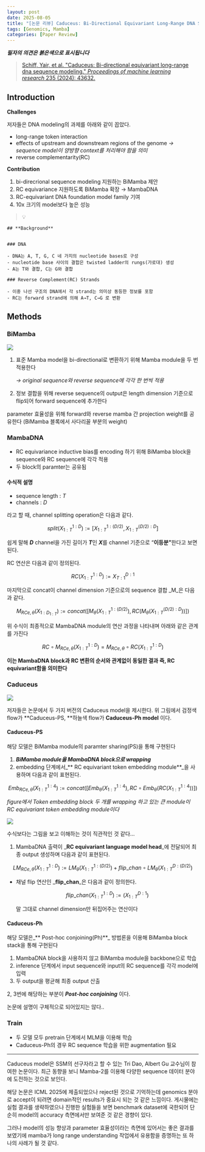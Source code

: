 ```yaml
---
layout: post
date: 2025-08-05
title: "[논문 리뷰] Caduceus: Bi-Directional Equivariant Long-Range DNA Sequence Modeling"
tags: [Genomics, Mamba]
categories: [Paper Review]
---
```


<span class="notion-red">_**필자의 의견은 붉은색으로 표시됩니다**_</span>


> [Schiff, Yair, et al. "Caduceus: Bi-directional equivariant long-range dna sequence modeling." ](https://pmc.ncbi.nlm.nih.gov/articles/PMC12189541/)[_Proceedings of machine learning research_](https://pmc.ncbi.nlm.nih.gov/articles/PMC12189541/)[ 235 (2024): 43632.](https://pmc.ncbi.nlm.nih.gov/articles/PMC12189541/)



## Introduction


**Challenges**


저자들은 DNA modeling의 과제를 아래와 같이 꼽았다.

- long-range token interaction
- effects of upstream and downstream regions of the genome 
_→ sequence model이 양방향 context를 처리해야 함을 의미_
- reverse complementarity(RC)

**Contribution**

1. bi-direcrional sequence modeling 지원하는 BiMamba 제안
1. RC equivariance 지원하도록 BiMamba 확장 → MambaDNA
1. RC-equivariant DNA foundation model family 기여
1. 10x 크기의 model보다 높은 성능

> 💡 


	## **Background**


	### DNA

	- DNA는 A, T, G, C 네 가지의 nucleotide bases로 구성
	- nucleotide base 사이의 결합은 twisted ladder의 rungs(가로대) 생성
	- A는 T와 결합, C는 G와 결합

	### Reverse Complement(RC) Strands

	- 이중 나선 구조의 DNA에서 각 strand는 의미상 동등한 정보를 포함
	- RC는 forward strand에 의해 A→T, C→G 로 변환


## Methods



### BiMamba


![](https://prod-files-secure.s3.us-west-2.amazonaws.com/542b861c-36a8-4051-84e5-8804b6728dba/2c247d59-7815-4980-99f0-8f0d21f445a7/image.png?X-Amz-Algorithm=AWS4-HMAC-SHA256&X-Amz-Content-Sha256=UNSIGNED-PAYLOAD&X-Amz-Credential=ASIAZI2LB466SGNLHLK7%2F20250925%2Fus-west-2%2Fs3%2Faws4_request&X-Amz-Date=20250925T210109Z&X-Amz-Expires=3600&X-Amz-Security-Token=IQoJb3JpZ2luX2VjEPX%2F%2F%2F%2F%2F%2F%2F%2F%2F%2FwEaCXVzLXdlc3QtMiJGMEQCIF9s7lE0YiWJ341KZ4zhxVTB7zB0C60YVYzslAJvnLXJAiBXumYkoRu8lHS2VHn8XezaFJYfmqSLdfELt6be5V36rCr%2FAwh%2BEAAaDDYzNzQyMzE4MzgwNSIM4aK%2FXzkwA547yIGPKtwDEH%2FdEO9kGvMhiWjon0rHJIF06%2ButG8DK2ldehRcYj%2B5vguT2RdLwxsZGEEKAAZm2fdJ7ZqBor022O0eM6oNQqnN6hMGwihxh6wbprv7GTC4BbmRhuGGn0bmF9a2n0B3wqxR%2FcuLemIMVrpZauo4X2DllZnEXh0q9nKY7EYBc5E6EvZgtcdViyWshn8iBJkLnU9QymcHoY329EVHOGeqBbQibBo78PvoCogTtJ75TBwamw5ozGHQzEYYcCx9fLEuTWnCYpVPpnztDUUPQmBoqk8t9USWtyBHwbzHcq9CItj5IP9lKpcHAGrtHgrhWV8tXc2x46kFcEg%2Fg7J%2FhEou%2FYfXgiINgwj4rqC9BWXcEKElL5Q7Znh7B0v0r0FhSIvz4Aj9AoTGM6%2BzOM%2B36iKnD1%2FvOVNLzMbHPHG7ysNqJffdqSt5atS4%2FoobiqCMh%2BbnIoMSs%2FTza1p5fgYHT7RtL2NSVzThXuKfttedcSufJKWEEIPTYctLemmkakaiV1dT1t5Uoics4N5b%2F8rORxKmUjEvcgwXdhStzpf%2BxcVABDMbf%2FIx842SC3f7Llvzuk06zR%2F9UzLbFkoK8B2QDGinE7V4lJiaIM1w6s5WeETDIyYiiN1ASqVKZucpqFI0w59fWxgY6pgGH1xtH25Y70qH1FHM8%2BttvLroXrJvufPtUe5chkYgSiNYOQ4EPupmdx0BrcHMrSJzp40GsaFUA5Fh8oPfixV4amSYjL046bUzAAGmOU5HMgywr9CgvOzNN9mMfQt7QK%2BbDRBcBsmFeztnf0KcfaZ9LbkrLwLT%2Bt61VGblJeW5hAOt52Eag%2FKYNiZIUCW6oPw9hQKZbuzaHzMlNXYGvGjR1Tzr2lF2n&X-Amz-Signature=f574de313bcfff3be4b07d9042e85ce6040d6c4258c68cbb0bd4b3d46ac5fb51&X-Amz-SignedHeaders=host&x-amz-checksum-mode=ENABLED&x-id=GetObject)

1. 표준 Mamba model을 bi-directional로 변환하기 위해 Mamba module을 두 번 적용한다

	_→ original sequence와 reverse sequence에 각각 한 번씩 적용_

1. 정보 결합을 위해 reverse sequence의 output은 length dimension 기준으로 flip되어 forward sequence에 추가한다

parameter 효율성을 위해 forward와 reverse mamba 간 projection weight를 공유한다 (BiMamba 블록에서 사다리꼴 부분의 weight)



### MambaDNA

- RC equivariance inductive bias를 encoding 하기 위해 BiMamba block을 sequence와 RC sequence에 각각 적용
- 두 block의 paramter는 공유됨


#### 수식적 설명

- sequence length : _T_
- channels : _D_

라고 할 때,  channel splitting operation은 다음과 같다.


$$
split(X^{1:D}_{1:T}):=[X^{1:(D/2)}_{1:T},X^{(D/2):D}_{1:T}]
$$


<span class="notion-red">쉽게 말해 </span><span class="notion-red">_**D**_</span><span class="notion-red"> channel을 가진 길이가 </span><span class="notion-red">_**T**_</span><span class="notion-red">인 </span><span class="notion-red">_**X**_</span><span class="notion-red">를 channel 기준으로 “</span><span class="notion-red">**이등분”**</span><span class="notion-red">한다고 보면 된다.</span>


RC 연산은 다음과 같이 정의된다.


$$
RC(X^{1:D}_{1:T}):=X^{D:1}_{T:1}
$$


마지막으로 concat이 channel dimension 기준으로의 sequence 결합 _M_은 다음과 같다.


$$
M_{RCe,\theta}(X_{1:D_{1:T}}):=concat([M_{\theta}(X^{1:(D/2)}_{1:T}),RC(M_{\theta}(X^{(D/2):D}_{1:T}))])
$$


위 수식이 최종적으로 MambaDNA module의 연산 과정을 나타내며 아래와 같은 관계를 가진다


$$
RC\circ M_{RCe,\theta}(X^{1:D}_{1:T}) = M_{RCe,\theta} \circ RC(X^{1:D}_{1:T})
$$


**이는 MambaDNA block과 RC 변환의 순서와 관계없이 동일한 결과 즉, RC equivariant함을 의미한다**



### Caduceus


![](https://prod-files-secure.s3.us-west-2.amazonaws.com/542b861c-36a8-4051-84e5-8804b6728dba/f94a60d7-8145-473b-aef9-7c68d3ec604a/image.png?X-Amz-Algorithm=AWS4-HMAC-SHA256&X-Amz-Content-Sha256=UNSIGNED-PAYLOAD&X-Amz-Credential=ASIAZI2LB466SGNLHLK7%2F20250925%2Fus-west-2%2Fs3%2Faws4_request&X-Amz-Date=20250925T210109Z&X-Amz-Expires=3600&X-Amz-Security-Token=IQoJb3JpZ2luX2VjEPX%2F%2F%2F%2F%2F%2F%2F%2F%2F%2FwEaCXVzLXdlc3QtMiJGMEQCIF9s7lE0YiWJ341KZ4zhxVTB7zB0C60YVYzslAJvnLXJAiBXumYkoRu8lHS2VHn8XezaFJYfmqSLdfELt6be5V36rCr%2FAwh%2BEAAaDDYzNzQyMzE4MzgwNSIM4aK%2FXzkwA547yIGPKtwDEH%2FdEO9kGvMhiWjon0rHJIF06%2ButG8DK2ldehRcYj%2B5vguT2RdLwxsZGEEKAAZm2fdJ7ZqBor022O0eM6oNQqnN6hMGwihxh6wbprv7GTC4BbmRhuGGn0bmF9a2n0B3wqxR%2FcuLemIMVrpZauo4X2DllZnEXh0q9nKY7EYBc5E6EvZgtcdViyWshn8iBJkLnU9QymcHoY329EVHOGeqBbQibBo78PvoCogTtJ75TBwamw5ozGHQzEYYcCx9fLEuTWnCYpVPpnztDUUPQmBoqk8t9USWtyBHwbzHcq9CItj5IP9lKpcHAGrtHgrhWV8tXc2x46kFcEg%2Fg7J%2FhEou%2FYfXgiINgwj4rqC9BWXcEKElL5Q7Znh7B0v0r0FhSIvz4Aj9AoTGM6%2BzOM%2B36iKnD1%2FvOVNLzMbHPHG7ysNqJffdqSt5atS4%2FoobiqCMh%2BbnIoMSs%2FTza1p5fgYHT7RtL2NSVzThXuKfttedcSufJKWEEIPTYctLemmkakaiV1dT1t5Uoics4N5b%2F8rORxKmUjEvcgwXdhStzpf%2BxcVABDMbf%2FIx842SC3f7Llvzuk06zR%2F9UzLbFkoK8B2QDGinE7V4lJiaIM1w6s5WeETDIyYiiN1ASqVKZucpqFI0w59fWxgY6pgGH1xtH25Y70qH1FHM8%2BttvLroXrJvufPtUe5chkYgSiNYOQ4EPupmdx0BrcHMrSJzp40GsaFUA5Fh8oPfixV4amSYjL046bUzAAGmOU5HMgywr9CgvOzNN9mMfQt7QK%2BbDRBcBsmFeztnf0KcfaZ9LbkrLwLT%2Bt61VGblJeW5hAOt52Eag%2FKYNiZIUCW6oPw9hQKZbuzaHzMlNXYGvGjR1Tzr2lF2n&X-Amz-Signature=c2fe5f19635e1225d032b23e7555062f73e44bdd025479805ad86953ded012c9&X-Amz-SignedHeaders=host&x-amz-checksum-mode=ENABLED&x-id=GetObject)


저자들은 논문에서 두 가지 버전의 Caduceus model을 제시한다. 위 그림에서 검정색 flow가 **Caduceus-PS, **하늘색 flow가 **Caduceus-Ph model** 이다.



#### Caduceus-PS


해당 모델은 BiMamba module의 paramter sharing(PS)을 통해 구현된다

1. _**BiMamba module을 MambaDNA block으로 wrapping**_
1. embedding 단계에서_** RC equivariant token embedding module**_을 사용하며 다음과 같이 표현된다.

$$
Emb_{RCe,\theta}(X^{1:4}_{1:T}):=concat([Emb_{\theta}(X^{1:4}_{1:T}),RC \circ Emb_{\theta}(RC(X^{1:4}_{1:T}))])
$$


_figure에서 Token embedding block 두 개를 wrapping 하고 있는 큰 module이 RC equivariant token embedding module이다_


![](https://prod-files-secure.s3.us-west-2.amazonaws.com/542b861c-36a8-4051-84e5-8804b6728dba/b175e4da-71eb-4e91-8c23-a06dabe673c9/image.png?X-Amz-Algorithm=AWS4-HMAC-SHA256&X-Amz-Content-Sha256=UNSIGNED-PAYLOAD&X-Amz-Credential=ASIAZI2LB466SGNLHLK7%2F20250925%2Fus-west-2%2Fs3%2Faws4_request&X-Amz-Date=20250925T210109Z&X-Amz-Expires=3600&X-Amz-Security-Token=IQoJb3JpZ2luX2VjEPX%2F%2F%2F%2F%2F%2F%2F%2F%2F%2FwEaCXVzLXdlc3QtMiJGMEQCIF9s7lE0YiWJ341KZ4zhxVTB7zB0C60YVYzslAJvnLXJAiBXumYkoRu8lHS2VHn8XezaFJYfmqSLdfELt6be5V36rCr%2FAwh%2BEAAaDDYzNzQyMzE4MzgwNSIM4aK%2FXzkwA547yIGPKtwDEH%2FdEO9kGvMhiWjon0rHJIF06%2ButG8DK2ldehRcYj%2B5vguT2RdLwxsZGEEKAAZm2fdJ7ZqBor022O0eM6oNQqnN6hMGwihxh6wbprv7GTC4BbmRhuGGn0bmF9a2n0B3wqxR%2FcuLemIMVrpZauo4X2DllZnEXh0q9nKY7EYBc5E6EvZgtcdViyWshn8iBJkLnU9QymcHoY329EVHOGeqBbQibBo78PvoCogTtJ75TBwamw5ozGHQzEYYcCx9fLEuTWnCYpVPpnztDUUPQmBoqk8t9USWtyBHwbzHcq9CItj5IP9lKpcHAGrtHgrhWV8tXc2x46kFcEg%2Fg7J%2FhEou%2FYfXgiINgwj4rqC9BWXcEKElL5Q7Znh7B0v0r0FhSIvz4Aj9AoTGM6%2BzOM%2B36iKnD1%2FvOVNLzMbHPHG7ysNqJffdqSt5atS4%2FoobiqCMh%2BbnIoMSs%2FTza1p5fgYHT7RtL2NSVzThXuKfttedcSufJKWEEIPTYctLemmkakaiV1dT1t5Uoics4N5b%2F8rORxKmUjEvcgwXdhStzpf%2BxcVABDMbf%2FIx842SC3f7Llvzuk06zR%2F9UzLbFkoK8B2QDGinE7V4lJiaIM1w6s5WeETDIyYiiN1ASqVKZucpqFI0w59fWxgY6pgGH1xtH25Y70qH1FHM8%2BttvLroXrJvufPtUe5chkYgSiNYOQ4EPupmdx0BrcHMrSJzp40GsaFUA5Fh8oPfixV4amSYjL046bUzAAGmOU5HMgywr9CgvOzNN9mMfQt7QK%2BbDRBcBsmFeztnf0KcfaZ9LbkrLwLT%2Bt61VGblJeW5hAOt52Eag%2FKYNiZIUCW6oPw9hQKZbuzaHzMlNXYGvGjR1Tzr2lF2n&X-Amz-Signature=33f8371397ff1b098c835490d8981f9b7137fb47e93bbfce60d4a32b210d07cd&X-Amz-SignedHeaders=host&x-amz-checksum-mode=ENABLED&x-id=GetObject)


<span class="notion-red">수식보다는 그림을 보고 이해하는 것이 직관적인 것 같다…</span>

1. MambaDNA 출력이 _**RC equivariant language model head**_에 전달되어 최종 output 생성하며 다음과 같이 표현된다.

$$
LM_{RCe,\theta}(X^{1:D}_{1:T}):= LM_{\theta}(X^{1:(D/2)}_{1:T})+flip\_chan\circ LM_{\theta}(X^{D:(D/2)}_{1:T})
$$

- 채널 flip 연산인 _**flip\_chan**_은 다음과 같이 정의한다.

	$$
	flip\_chan(X^{1:D}_{1:T}):=(X^{D:1}_{1:T})
	$$


	말 그대로 channel dimension만 뒤집어주는 연산이다



#### Caduceus-Ph


해당 모델은_** Post-hoc conjoining(Ph)**_ 방법론을 이용해 BiMamba block stack을 통해 구현된다

1. MambaDNA block을 사용하지 않고 BiMamba module을 backbone으로 학습
1. inference 단계에서 input sequence와 input의 RC sequence를 각각 model에 입력
1. 두 output을 평균해 최종 output 산출

2, 3번에 해당하는 부분이 _**Post-hoc conjoining**_ 이다.


<span class="notion-red">논문에 설명이 구체적으로 되어있지는 않다..</span>



### Train

- 두 모델 모두 pretrain 단계에서 MLM을 이용해 학습
- Caduceus-Ph의 경우 RC sequence 학습을 위한 augmentation 필요

---


<span class="notion-red">Caduceus model은 SSM의 선구자라고 할 수 있는 Tri Dao, Albert Gu 교수님이 참여한 논문이다. 최근 동향을 보니 Mamba-2를 이용해 다양한 sequence 데이터 분야에 도전하는 것으로 보인다.</span>


<span class="notion-red">해당 논문은 ICML 2025에 제출되었으나 reject된 것으로 기억하는데 genomics 분야로 accept이 되려면 domain적인 results가 중요시 되는 것 같은 느낌이다. 게시물에는 실험 결과를 생략하였으나 진행한 실험들을 보면 benchmark dataset에 국한되어 단순히 model의 accuracy 측면에서만 보여준 것 같은 경향이 있다.</span>


<span class="notion-red">그러나 model의 성능 향상과 parameter 효율성이라는 측면에 있어서는 좋은 결과를 보였기에 mamba가 long range understanding 작업에서 유용함을 증명하는 또 하나의 사례가 될 것 같다.</span>

